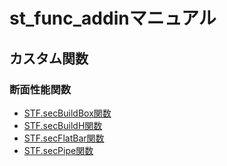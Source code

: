 # st_func_addinマニュアル

## カスタム関数

### 断面性能関数

* [STF.secBuildBox関数](functions/sec_build_box.md)
* [STF.secBuildH関数](functions/sec_build_h.md)
* [STF.secFlatBar関数](functions/sec_flat_bar.md)
* [STF.secPipe関数](functions/sec_pipe.md)